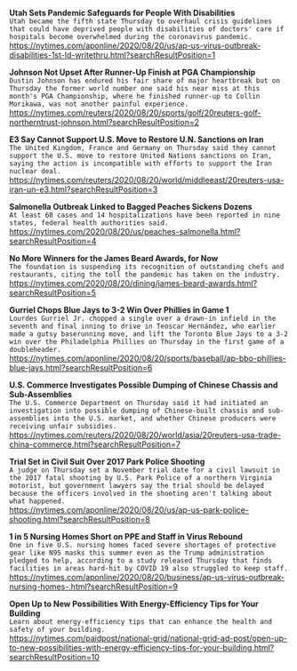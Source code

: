 **Utah Sets Pandemic Safeguards for People With Disabilities**\
`Utah became the fifth state Thursday to overhaul crisis guidelines that could have deprived people with disabilities of doctors' care if hospitals become overwhelmed during the coronavirus pandemic. `\
https://nytimes.com/aponline/2020/08/20/us/ap-us-virus-outbreak-disabilities-1st-ld-writethru.html?searchResultPosition=1

**Johnson Not Upset After Runner-Up Finish at PGA Championship**\
`Dustin Johnson has endured his fair share of major heartbreak but on Thursday the former world number one said his near miss at this month's PGA Championship, where he finished runner-up to Collin Morikawa, was not another painful experience.`\
https://nytimes.com/reuters/2020/08/20/sports/golf/20reuters-golf-northerntrust-johnson.html?searchResultPosition=2

**E3 Say Cannot Support U.S. Move to Restore U.N. Sanctions on Iran**\
`The United Kingdom, France and Germany on Thursday said they cannot support the U.S. move to restore United Nations sanctions on Iran, saying the action is incompatible with efforts to support the Iran nuclear deal.`\
https://nytimes.com/reuters/2020/08/20/world/middleeast/20reuters-usa-iran-un-e3.html?searchResultPosition=3

**Salmonella Outbreak Linked to Bagged Peaches Sickens Dozens**\
`At least 68 cases and 14 hospitalizations have been reported in nine states, federal health authorities said.`\
https://nytimes.com/2020/08/20/us/peaches-salmonella.html?searchResultPosition=4

**No More Winners for the James Beard Awards, for Now**\
`The foundation is suspending its recognition of outstanding chefs and restaurants, citing the toll the pandemic has taken on the industry.`\
https://nytimes.com/2020/08/20/dining/james-beard-awards.html?searchResultPosition=5

**Gurriel Chops Blue Jays to 3-2 Win Over Phillies in Game 1**\
`Lourdes Gurriel Jr. chopped a single over a drawn-in infield in the seventh and final inning to drive in Teoscar Hernández, who earlier made a gutsy baserunning move, and lift the Toronto Blue Jays to a 3-2 win over the Philadelphia Phillies on Thursday in the first game of a doubleheader.`\
https://nytimes.com/aponline/2020/08/20/sports/baseball/ap-bbo-phillies-blue-jays.html?searchResultPosition=6

**U.S. Commerce Investigates Possible Dumping of Chinese Chassis and Sub-Assemblies**\
`The U.S. Commerce Department on Thursday said it had initiated an investigation into possible dumping of Chinese-built chassis and sub-assemblies into the U.S. market, and whether Chinese producers were receiving unfair subsidies.`\
https://nytimes.com/reuters/2020/08/20/world/asia/20reuters-usa-trade-china-commerce.html?searchResultPosition=7

**Trial Set in Civil Suit Over 2017 Park Police Shooting**\
`A judge on Thursday set a November trial date for a civil lawsuit in the 2017 fatal shooting by U.S. Park Police of a northern Virginia motorist, but government lawyers say the trial should be delayed because the officers involved in the shooting aren't talking about what happened.`\
https://nytimes.com/aponline/2020/08/20/us/ap-us-park-police-shooting.html?searchResultPosition=8

**1 in 5 Nursing Homes Short on PPE and Staff in Virus Rebound**\
`One in five U.S. nursing homes faced severe shortages of protective gear like N95 masks this summer even as the Trump administration pledged to help, according to a study released Thursday that finds facilities in areas hard-hit by COVID 19 also struggled to keep staff.`\
https://nytimes.com/aponline/2020/08/20/business/ap-us-virus-outbreak-nursing-homes-.html?searchResultPosition=9

**Open Up to New Possibilities With Energy-Efficiency Tips for Your Building**\
`Learn about energy-efficiency tips that can enhance the health and safety of your building.`\
https://nytimes.com/paidpost/national-grid/national-grid-ad-post/open-up-to-new-possibilities-with-energy-efficiency-tips-for-your-building.html?searchResultPosition=10

